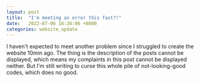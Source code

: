 ```yaml
---
layout: post
title:  "I'm meeting an error this fast?!"
date:   2022-07-06 16:36:06 +0800
categories: website_update
---
```

I haven't expected to meet another problem since I struggled to create the website 10min ago.
The thing is the description of the posts cannot be displayed, which means my complaints in this post cannot be displayed neither.
But I'm still writing to curse this whole pile of not-looking-good codes, which does no good.

